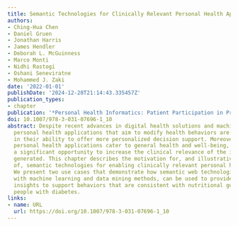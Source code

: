 ```yaml
---
title: Semantic Technologies for Clinically Relevant Personal Health Applications
authors:
- Ching-Hua Chen
- Daniel Gruen
- Jonathan Harris
- James Hendler
- Deborah L. McGuinness
- Marco Monti
- Nidhi Rastogi
- Oshani Seneviratne
- Mohammed J. Zaki
date: '2022-01-01'
publishDate: '2024-12-28T21:14:43.335457Z'
publication_types:
- chapter
publication: '*Personal Health Informatics: Patient Participation in Precision Health*'
doi: 10.1007/978-3-031-07696-1_10
abstract: Despite recent advances in digital health solutions and machine learning,
  personal health applications that aim to modify health behaviors are still limited
  in their ability to offer more personalized decision support. Moreover, while many
  personal health applications cater to general health and well-being, there remains
  a significant opportunity to increase the clinical relevance of the insights being
  generated. This chapter describes the motivation for, and illustrative applications
  of, semantic technologies for enabling clinically relevant personal health applications.
  We present two use cases that demonstrate how semantic web technologies, in combination
  with machine learning and data mining methods, can be used to provide personalized
  insights to support behaviors that are consistent with nutritional guidelines for
  people with diabetes.
links:
- name: URL
  url: https://doi.org/10.1007/978-3-031-07696-1_10
---
```

